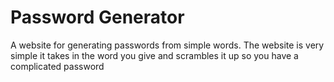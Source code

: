 # Password Generator

A website for generating passwords from simple words. 
The website is very simple it takes in the word you give and scrambles it up so you have a complicated password
